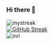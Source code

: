 ### Hi there 👋

<img src="https://github-readme-streak-stats.herokuapp.com/?user=jwrobbs&theme=tokyonight" alt="mystreak"/>
<div><a href="https://git.io/streak-stats"><img src="https://streak-stats.demolab.com?user=jwrobbs&theme=iceberg&date_format=M%20j%5B%2C%20Y%5D&mode=weekly" alt="GitHub Streak" /></a></div>
<div><img src="https://github-readme-stats.vercel.app/api/top-langs?username=jwrobbs&show_icons=true&locale=en&layout=compact&theme=chartreuse-dark&size_weight=0.5&count_weight=.5" alt="ovi" /></div>
